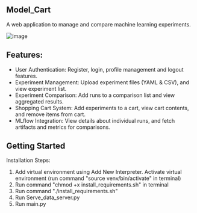 ## Model_Cart

A web application to manage and compare machine learning experiments.

![image](https://github.com/user-attachments/assets/07e91dff-3c29-4866-8e37-770db9d93b55)


## Features:
- User Authentication: Register, login, profile management and logout features.
- Experiment Management: Upload experiment files (YAML & CSV), and view experiment list.
- Experiment Comparison: Add runs to a comparison list and view aggregated results.
- Shopping Cart System: Add experiments to a cart, view cart contents, and remove items from cart.
- MLflow Integration: View details about individual runs, and fetch artifacts and metrics for comparisons.


## Getting Started

Installation Steps:<br>
1) Add virtual environment using Add New Interpreter. Activate virtual environment (run command "source venv/bin/activate" in terminal)
2) Run command "chmod +x install_requirements.sh" in terminal
3) Run command "./install_requirements.sh"
4) Run Serve_data_server.py
5) Run main.py
